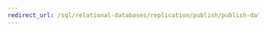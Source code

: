 ```yaml
---
redirect_url: /sql/relational-databases/replication/publish/publish-data-and-database-objects?view=sql-server-2014
---
```

